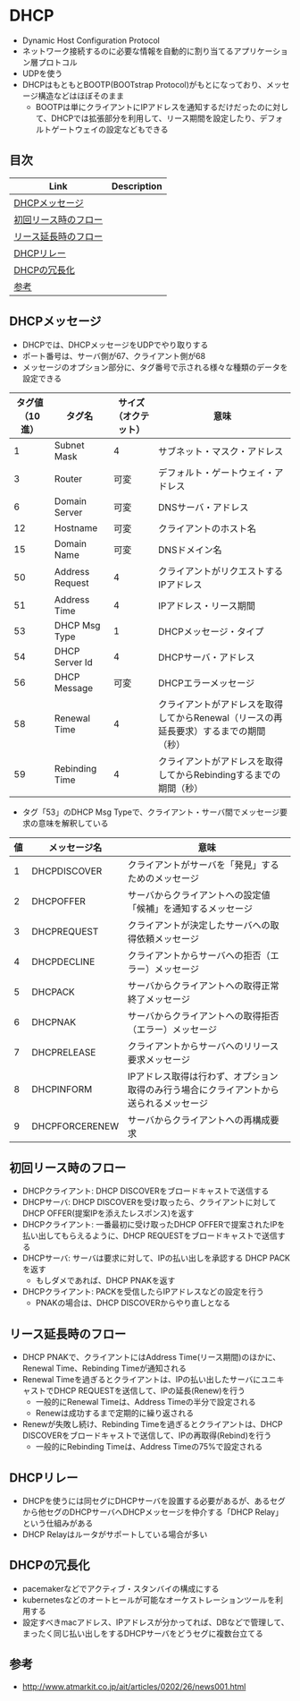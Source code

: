 # DHCP
* Dynamic Host Configuration Protocol
* ネットワーク接続するのに必要な情報を自動的に割り当てるアプリケーション層プロトコル
* UDPを使う
* DHCPはもともとBOOTP(BOOTstrap Protocol)がもとになっており、メッセージ構造などはほぼそのまま
    * BOOTPは単にクライアントにIPアドレスを通知するだけだったのに対して、DHCPでは拡張部分を利用して、リース期間を設定したり、デフォルトゲートウェイの設定などもできる


## 目次
| Link | Description |
| --- | --- |
| [DHCPメッセージ](#DHCPメッセージ)             | |
| [初回リース時のフロー](#初回リース時のフロー) | |
| [リース延長時のフロー](#リース延長時のフロー) | |
| [DHCPリレー](#DHCPリレー)                     | |
| [DHCPの冗長化](#DHCPの冗長化)                 | |
| [参考](#参考)                                 | |


## DHCPメッセージ
* DHCPでは、DHCPメッセージをUDPでやり取りする
* ポート番号は、サーバ側が67、クライアント側が68
* メッセージのオプション部分に、タグ番号で示される様々な種類のデータを設定できる

| タグ値（10進）|  タグ名          | サイズ（オクテット）|  意味                                                                                 |
| --- | --- | --- | --- |
| 1             |  Subnet Mask     | 4                   |  サブネット・マスク・アドレス                                                         |
| 3             |  Router          | 可変                |  デフォルト・ゲートウェイ・アドレス                                                   |
| 6             |  Domain Server   | 可変                |  DNSサーバ・アドレス                                                                  |
| 12            |  Hostname        | 可変                |  クライアントのホスト名                                                               |
| 15            |  Domain Name     | 可変                |  DNSドメイン名                                                                        |
| 50            |  Address Request | 4                   |  クライアントがリクエストするIPアドレス                                               |
| 51            |  Address Time    | 4                   |  IPアドレス・リース期間                                                               |
| 53            |  DHCP Msg Type   | 1                   |  DHCPメッセージ・タイプ                                                               |
| 54            |  DHCP Server Id  | 4                   |  DHCPサーバ・アドレス                                                                 |
| 56            |  DHCP Message    | 可変                |  DHCPエラーメッセージ                                                                 |
| 58            |  Renewal Time    | 4                   |  クライアントがアドレスを取得してからRenewal（リースの再延長要求）するまでの期間（秒）|
| 59            |  Rebinding Time  | 4                   |  クライアントがアドレスを取得してからRebindingするまでの期間（秒）                    |

* タグ「53」のDHCP Msg Typeで、クライアント・サーバ間でメッセージ要求の意味を解釈している

| 値 | メッセージ名   | 意味                                                                                    |
| --- | --- | --- |
| 1  | DHCPDISCOVER   | クライアントがサーバを「発見」するためのメッセージ                                      |
| 2  | DHCPOFFER      | サーバからクライアントへの設定値「候補」を通知するメッセージ                            |
| 3  | DHCPREQUEST    | クライアントが決定したサーバへの取得依頼メッセージ                                      |
| 4  | DHCPDECLINE    | クライアントからサーバへの拒否（エラー）メッセージ                                      |
| 5  | DHCPACK        | サーバからクライアントへの取得正常終了メッセージ                                        |
| 6  | DHCPNAK        | サーバからクライアントへの取得拒否（エラー）メッセージ                                  |
| 7  | DHCPRELEASE    | クライアントからサーバへのリリース要求メッセージ                                        |
| 8  | DHCPINFORM     | IPアドレス取得は行わず、オプション取得のみ行う場合にクライアントから送られるメッセージ  |
| 9  | DHCPFORCERENEW | サーバからクライアントへの再構成要求                                                    |


## 初回リース時のフロー
* DHCPクライアント: DHCP DISCOVERをブロードキャストで送信する
* DHCPサーバ: DHCP DISCOVERを受け取ったら、クライアントに対してDHCP OFFER(提案IPを添えたレスポンス)を返す
* DHCPクライアント: 一番最初に受け取ったDHCP OFFERで提案されたIPを払い出してもらえるように、DHCP REQUESTをブロードキャストで送信する
* DHCPサーバ: サーバは要求に対して、IPの払い出しを承認する DHCP PACKを返す
    * もしダメであれば、DHCP PNAKを返す
* DHCPクライアント: PACKを受信したらIPアドレスなどの設定を行う
    * PNAKの場合は、DHCP DISCOVERからやり直しとなる


## リース延長時のフロー
* DHCP PNAKで、クライアントにはAddress Time(リース期間)のほかに、Renewal Time、Rebinding Timeが通知される
* Renewal Timeを過ぎるとクライアントは、IPの払い出したサーバにユニキャストでDHCP REQUESTを送信して、IPの延長(Renew)を行う
    * 一般的にRenewal Timeは、Address Timeの半分で設定される
    * Renewは成功するまで定期的に繰り返される
* Renewが失敗し続け、Rebinding Timeを過ぎるとクライアントは、DHCP DISCOVERをブロードキャストで送信して、IPの再取得(Rebind)を行う
    * 一般的にRebinding Timeは、Address Timeの75%で設定される


## DHCPリレー
* DHCPを使うには同セグにDHCPサーバを設置する必要があるが、あるセグから他セグのDHCPサーバへDHCPメッセージを仲介する「DHCP Relay」という仕組みがある
* DHCP Relayはルータがサポートしている場合が多い


## DHCPの冗長化
* pacemakerなどでアクティブ・スタンバイの構成にする
* kubernetesなどのオートヒールが可能なオーケストレーションツールを利用する
* 設定すべきmacアドレス、IPアドレスが分かってれば、DBなどで管理して、まったく同じ払い出しをするDHCPサーバをどうセグに複数台立てる


## 参考
* http://www.atmarkit.co.jp/ait/articles/0202/26/news001.html
